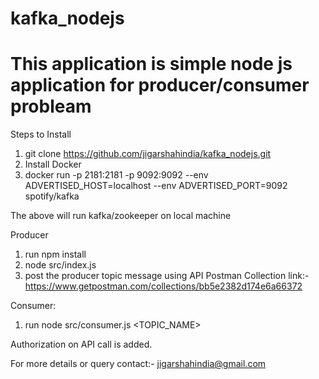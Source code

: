 # kafka_nodejs

# This application is simple node js application for producer/consumer probleam

Steps to Install
1) git clone https://github.com/jigarshahindia/kafka_nodejs.git
2) Install Docker
3) docker run -p 2181:2181 -p 9092:9092 --env ADVERTISED_HOST=localhost --env ADVERTISED_PORT=9092 spotify/kafka

The above will run kafka/zookeeper on local machine

Producer
1) run npm install
2) node src/index.js
3) post the producer topic message using API
  Postman Collection link:- https://www.getpostman.com/collections/bb5e2382d174e6a66372
  
 Consumer:
 
1) run node src/consumer.js <TOPIC_NAME>

Authorization on API call is added.


For more details or query 
contact:- jigarshahindia@gmail.com
